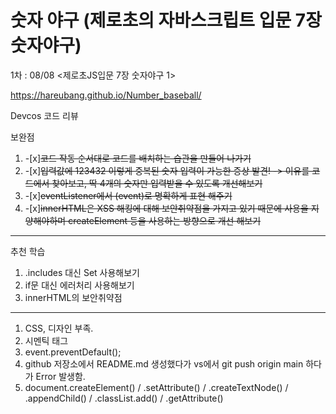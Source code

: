# 숫자 야구 (제로초의 자바스크립트 입문 7장 숫자야구)

1차 : 08/08 <제로초JS입문 7장 숫자야구 1>

https://hareubang.github.io/Number_baseball/

Devcos 코드 리뷰

보완점

1. -[x]~~코드 작동 순서대로 코드를 배치하는 습관을 만들어 나가기~~
2. -[x]~~입력값에 123432 이렇게 중복된 숫자 입력이 가능한 증상 발견! -> 이유를 코드에서 찾아보고, 딱 4개의 숫자만 입력받을 수 있도록 개선해보기~~
3. -[x]~~eventListener에서 (event)로 명확하게 표현 해주기~~
4. -[x]~~innerHTML은 XSS 해킹에 대해 보안취약점을 가지고 있기 때문에 사용을 지양해야하며 createElement 등을 사용하는 방향으로 개선 해보기~~

---

추천 학습

1. .includes 대신 Set 사용해보기
2. if문 대신 에러처리 사용해보기
3. innerHTML의 보안취약점

---

1. CSS, 디자인 부족.
2. 시멘틱 태그
3. event.preventDefault();
4. github 저장소에서 README.md 생성했다가 vs에서 git push origin main 하다가 Error 발생함.
5. document.createElement() / .setAttribute() / .createTextNode() / .appendChild() / .classList.add() / .getAttribute()

